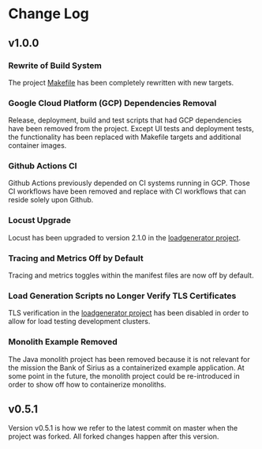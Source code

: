 # Change Log

## v1.0.0

### Rewrite of Build System

The project [Makefile](GNUmakefile) has been completely rewritten with new
targets.

### Google Cloud Platform (GCP) Dependencies Removal

Release, deployment, build and test scripts that had GCP dependencies have been
removed from the project. Except UI tests and deployment tests, the 
functionality has been replaced with Makefile targets and additional container
images.

### Github Actions CI

Github Actions previously depended on CI systems running in GCP. Those CI
workflows have been removed and replace with CI workflows that can reside
solely upon Github.

### Locust Upgrade

Locust has been upgraded to version 2.1.0 in the [loadgenerator project](src/loadgenerator).

### Tracing and Metrics Off by Default

Tracing and metrics toggles within the manifest files are now off by default.

### Load Generation Scripts no Longer Verify TLS Certificates

TLS verification in the [loadgenerator project](src/loadgenerator) has been 
disabled in order to allow for load testing development clusters. 

### Monolith Example Removed

The Java monolith project has been removed because it is not relevant for
the mission the Bank of Sirius as a containerized example application. At some
point in the future, the monolith project could be re-introduced in order to
show off how to containerize monoliths.

## v0.5.1

Version v0.5.1 is how we refer to the latest commit on master when the project
was forked. All forked changes happen after this version.
